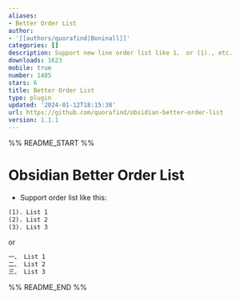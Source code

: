 ```yaml
---
aliases:
- Better Order List
author:
- '[[authors/quorafind|Boninall]]'
categories: []
description: Support new line order list like 1、 or (1)., etc.
downloads: 1623
mobile: true
number: 1405
stars: 6
title: Better Order List
type: plugin
updated: '2024-01-12T18:15:38'
url: https://github.com/quorafind/obsidian-better-order-list
version: 1.1.1
---
```


%% README_START %%

# Obsidian Better Order List

- Support order list like this:

```markdown
(1). List 1
(2). List 2
(3). List 3
```

or

```markdown
一、 List 1
二、 List 2
三、 List 3
```



%% README_END %%
